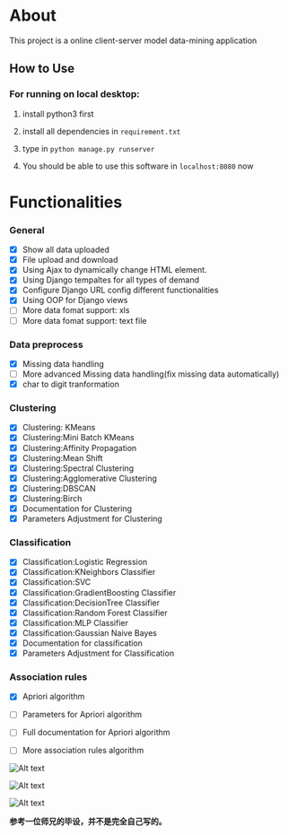 # About
This project is a online client-server model data-mining application

## How to Use
### For running on local desktop:

1. install python3 first

2. install all dependencies in `requirement.txt`

3. type in `python manage.py runserver`

4. You should be able to use this software in `localhost:8080` now

# Functionalities
### General
- [X] Show all data uploaded
- [X] File upload and download
- [X] Using Ajax to dynamically change HTML element.
- [X] Using Django tempaltes for all types of demand
- [X] Configure Django URL config different functionalities
- [X] Using OOP for Django views
- [ ] More data fomat support: xls
- [ ] More data fomat support: text file

### Data preprocess
- [X] Missing data handling
- [ ] More advanced Missing data handling(fix missing data automatically)
- [X] char to digit tranformation

### Clustering
- [X] Clustering: KMeans
- [X] Clustering:Mini Batch KMeans 
- [X] Clustering:Affinity Propagation
- [X] Clustering:Mean Shift
- [X] Clustering:Spectral Clustering
- [X] Clustering:Agglomerative Clustering
- [X] Clustering:DBSCAN
- [X] Clustering:Birch
- [X] Documentation for Clustering
- [X] Parameters Adjustment for Clustering

### Classification
- [X] Classification:Logistic Regression
- [X] Classification:KNeighbors Classifier
- [X] Classification:SVC
- [X] Classification:GradientBoosting Classifier
- [X] Classification:DecisionTree Classifier
- [X] Classification:Random Forest Classifier
- [X] Classification:MLP Classifier
- [X] Classification:Gaussian Naive Bayes
- [X] Documentation for classification
- [X] Parameters Adjustment for Classification

### Association rules
- [x] Apriori algorithm

- [ ] Parameters for Apriori algorithm

- [ ] Full documentation for Apriori algorithm

- [ ] More association rules algorithm

  

![Alt text](https://github.com/YuanyuanChenCircle/-_/blob/master/temp_image/image-20200629172604406.png)

![Alt text](https://github.com/YuanyuanChenCircle/-_/blob/master/temp_image/image-20200629175323199.png)

![Alt text](https://github.com/YuanyuanChenCircle/-_/blob/master/temp_image/image-20200629175423272.png)

**参考一位师兄的毕设，并不是完全自己写的。**



